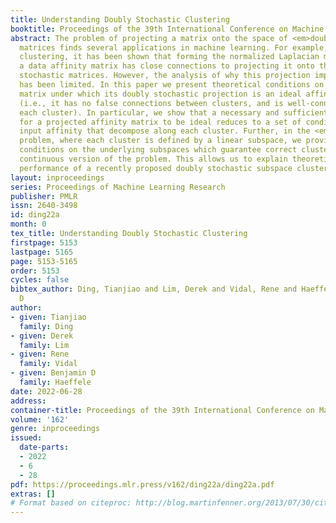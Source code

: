 ```yaml
---
title: Understanding Doubly Stochastic Clustering
booktitle: Proceedings of the 39th International Conference on Machine Learning
abstract: The problem of projecting a matrix onto the space of <em>doubly stochastic</em>
  matrices finds several applications in machine learning. For example, in spectral
  clustering, it has been shown that forming the normalized Laplacian matrix from
  a data affinity matrix has close connections to projecting it onto the set of doubly
  stochastic matrices. However, the analysis of why this projection improves clustering
  has been limited. In this paper we present theoretical conditions on the given affinity
  matrix under which its doubly stochastic projection is an ideal affinity matrix
  (i.e., it has no false connections between clusters, and is well-connected within
  each cluster). In particular, we show that a necessary and sufficient condition
  for a projected affinity matrix to be ideal reduces to a set of conditions on the
  input affinity that decompose along each cluster. Further, in the <em>subspace clustering</em>
  problem, where each cluster is defined by a linear subspace, we provide geometric
  conditions on the underlying subspaces which guarantee correct clustering via a
  continuous version of the problem. This allows us to explain theoretically the remarkable
  performance of a recently proposed doubly stochastic subspace clustering method.
layout: inproceedings
series: Proceedings of Machine Learning Research
publisher: PMLR
issn: 2640-3498
id: ding22a
month: 0
tex_title: Understanding Doubly Stochastic Clustering
firstpage: 5153
lastpage: 5165
page: 5153-5165
order: 5153
cycles: false
bibtex_author: Ding, Tianjiao and Lim, Derek and Vidal, Rene and Haeffele, Benjamin
  D
author:
- given: Tianjiao
  family: Ding
- given: Derek
  family: Lim
- given: Rene
  family: Vidal
- given: Benjamin D
  family: Haeffele
date: 2022-06-28
address:
container-title: Proceedings of the 39th International Conference on Machine Learning
volume: '162'
genre: inproceedings
issued:
  date-parts:
  - 2022
  - 6
  - 28
pdf: https://proceedings.mlr.press/v162/ding22a/ding22a.pdf
extras: []
# Format based on citeproc: http://blog.martinfenner.org/2013/07/30/citeproc-yaml-for-bibliographies/
---
```

